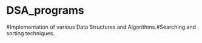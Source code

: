 # DSA_programs
#Implementation of various Data Structures and Algorithms.#Searching and sorting techniques.

